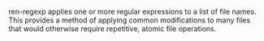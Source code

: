 ren-regexp applies one or more regular expressions to a list of file names.
This provides a method of applying common modifications to many files that
would otherwise require repetitive, atomic file operations.

